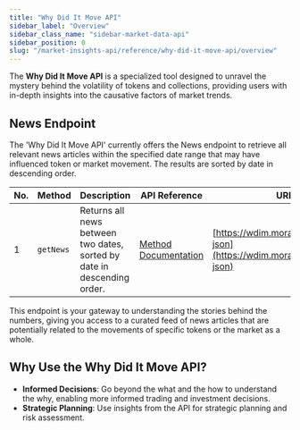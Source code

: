 ```yaml
---
title: "Why Did It Move API"
sidebar_label: "Overview"
sidebar_class_name: "sidebar-market-data-api"
sidebar_position: 0
slug: "/market-insights-api/reference/why-did-it-move-api/overview"
---
```


The **Why Did It Move API** is a specialized tool designed to unravel the mystery behind the volatility of tokens and collections, providing users with in-depth insights into the causative factors of market trends.

## News Endpoint

The 'Why Did It Move API' currently offers the News endpoint to retrieve all relevant news articles within the specified date range that may have influenced token or market movement. The results are sorted by date in descending order.

| No. | Method    | Description                                       | API Reference                                                | URL                                                      |
|-----|-----------|---------------------------------------------------|--------------------------------------------------------------|----------------------------------------------------------|
| 1   | `getNews` | Returns all news between two dates, sorted by date in descending order. | [Method Documentation](/market-insights/reference/why-did-it-move-api/news) | [https://wdim.moralis.io/swagger-json](https://wdim.moralis.io/swagger-json) |

This endpoint is your gateway to understanding the stories behind the numbers, giving you access to a curated feed of news articles that are potentially related to the movements of specific tokens or the market as a whole.

## Why Use the Why Did It Move API?

- **Informed Decisions**: Go beyond the what and the how to understand the why, enabling more informed trading and investment decisions.
- **Strategic Planning**: Use insights from the API for strategic planning and risk assessment.
